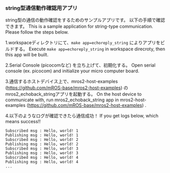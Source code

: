 ### string型通信動作確認用アプリ

string型の通信の動作確認をするためのサンプルアプリです。
以下の手順で確認できます。
This is a sample application for string-type communication.
Please follow the steps below.

1.workspaceディレクトリにて、`make app=echoreply_string` によりアプリをビルドする。
  Execute `make app=echoreply_string` in workspace direcroty, then this app will be built.

2.Serial Console (picocomなど) を立ち上げて、初期化する。
  Open serial console (ex. picocom) and initialize your micro computer board.

3.通信するホストデバイス上で、mros2-host-examples (https://github.com/mROS-base/mros2-host-examples) のmros2_echoback_stringアプリを起動する。
  On the host device to communicate with, run mros2_echoback_string app in mros2-host-examples (https://github.com/mROS-base/mros2-host-examples) .

4.以下のようなログが確認できたら通信成功！
  If you get logs below, which means success!!

```
Subscribed msg : Hello, world! 1
Publishing msg : Hello, world! 1
Subscribed msg : Hello, world! 2
Publishing msg : Hello, world! 2
Subscribed msg : Hello, world! 3
Publishing msg : Hello, world! 3
Subscribed msg : Hello, world! 4
Publishing msg : Hello, world! 4
...
```
